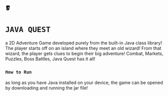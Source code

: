 ![icon](https://github.com/chen-dominic/Java-Quest/blob/main/res/player/boy_attack_right_1.png)
# ```JAVA QUEST```
 a 2D Adventure Game developed purely from the built-in Java class library! The player starts off on an island where they meet an old wizard! 
 From that wizard, the player gets clues to begin their big adventure! Combat, Markets, Puzzles, Boss Battles, Java Quest has it all!
 
 ### ```How to Run``` ###
 as long as you have Java installed on your device, the game can be opened by downloading and running the jar file!


